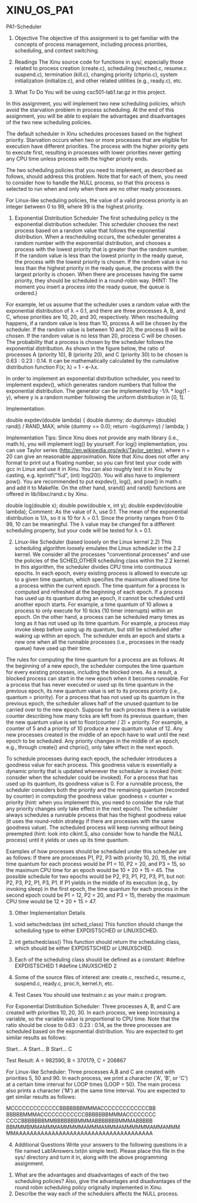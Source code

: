 # XINU_OS_PA1
PA1-Scheduler

1. Objective
The objective of this assignment is to get familiar with the concepts of process management, including process priorities, scheduling, and context switching.

2. Readings
The Xinu source code for functions in sys/, especially those related to process creation (create.c), scheduling (resched.c, resume.c suspend.c), termination (kill.c), changing priority (chprio.c), system initialization (initialize.c), and other related utilities (e.g., ready.c), etc.

3. What To Do
You will be using csc501-lab1.tar.gz in this project.

In this assignment, you will implement two new scheduling policies, which avoid the starvation problem in process scheduling. At the end of this assignment, you will be able to explain the advantages and disadvantages of the two new scheduling policies.

The default scheduler in Xinu schedules processes based on the highest priority. Starvation occurs when two or more processes that are eligible for execution have different priorities. The process with the higher priority gets to execute first, resulting in processes with lower priorities never getting any CPU time unless process with the higher priority ends.

The two scheduling policies that you need to implement, as described as follows, should address this problem. Note that for each of them, you need to consider how to handle the NULL process, so that this process is selected to run when and only when there are no other ready processes.

For Linux-like scheduling policies, the value of a valid process priority is an integer between 0 to 99, where 99 is the highest priority.

1) Exponential Distribution Scheduler
The first scheduling policy is the exponential distribution scheduler. This scheduler chooses the next process based on a random value that follows the exponential distribution. When a rescheduling occurs, the scheduler generates a random number with the exponential distribution, and chooses a process with the lowest priority that is greater than the random number. If the random value is less than the lowest priority in the ready queue, the process with the lowest priority is chosen. If the random value is no less than the highest priority in the ready queue, the process with the largest priority is chosen. When there are processes having the same priority, they should be scheduled in a round-robin way. (HINT: The moment you insert a process into the ready queue, the queue is ordered.)

For example, let us assume that the scheduler uses a random value with the exponential distribution of λ = 0.1, and there are three processes A, B, and C, whose priorities are 10, 20, and 30, respectively. When rescheduling happens, if a random value is less than 10, process A will be chosen by the scheduler. If the random value is between 10 and 20, the process B will be chosen. If the random value is no less than 20, process C will be chosen. The probability that a process is chosen by the scheduler follows the exponential distribution. As shown in the figure below, the ratio of processes A (priority 10), B (priority 20), and C (priority 30) to be chosen is 0.63 : 0.23 : 0.14. It can be mathematically calculated by the cumulative distribution function F(x; λ) = 1 - e-λx.


In order to implement an exponential distribution scheduler, you need to implement expdev(), which generates random numbers that follow the exponential distribution. The generator can be implemented by -1/λ * log(1 - y), where y is a random number following the uniform distribution in [0, 1].

Implementation:

double expdev(double lambda) {
    double dummy;
    do
        dummy= (double) rand() / RAND_MAX;
    while (dummy == 0.0);
    return -log(dummy) / lambda;
}
	
Implementation Tips: Since Xinu does not provide any math library (i.e., math.h), you will implement log() by yourself. For log() implementation, you can use Taylor series (http://en.wikipedia.org/wiki/Taylor_series), where n = 20 can give an reasonable approximation. Note that Xinu does not offer any format to print out a floating number, so you can first test your code with gcc in Linux and use it in Xinu. You can also roughly test it in Xinu by casting, e.g. kprintf("%d", (int) log(20)). You will also have to implement pow(). You are recommended to put expdev(), log(), and pow() in math.c and add it to Makefile. On the other hand, srand() and rand() functions are offered in lib/libxc/rand.c by Xinu.

double log(double x);
double pow(double x, int y);
double expdev(double lambda);
Comment: As the value of λ, use 0.1. The mean of the exponential distribution is 1/λ, so it is 10 for λ = 0.1. Since the priority ranges from 0 to 99, 10 can be meaningful. The λ value may be changed for a different scheduling property, but your code will be tested for λ = 0.1.

2) Linux-like Scheduler (based loosely on the Linux kernel 2.2)
This scheduling algorithm loosely emulates the Linux scheduler in the 2.2 kernel. We consider all the processes "conventional processes" and use the policies of the SCHED_OTHER scheduling class within the 2.2 kernel. In this algorithm, the scheduler divides CPU time into continuous epochs. In each epoch, every existing process is allowed to execute up to a given time quantum, which specifies the maximum allowed time for a process within the current epoch. The time quantum for a process is computed and refreshed at the beginning of each epoch. If a process has used up its quantum during an epoch, it cannot be scheduled until another epoch starts. For example, a time quantum of 10 allows a process to only execute for 10 ticks (10 timer interrupts) within an epoch. On the other hand, a process can be scheduled many times as long as it has not used up its time quantum. For example, a process may invoke sleep before using up its quantum, but still be scheduled after waking up within an epoch. The scheduler ends an epoch and starts a new one when all the runnable processes (i.e., processes in the ready queue) have used up their time.

The rules for computing the time quantum for a process are as follows. At the beginning of a new epoch, the scheduler computes the time quantum for every existing processes, including the blocked ones. As a result, a blocked process can start in the new epoch when it becomes runnable. For a process that has never executed or used up its time quantum in the previous epoch, its new quantum value is set to its process priority (i.e., quantum = priority). For a process that has not used up its quantum in the previous epoch, the scheduler allows half of the unused quantum to be carried over to the new epoch. Suppose for each process there is a variable counter describing how many ticks are left from its previous quantum, then the new quantum value is set to floor(counter / 2) + priority. For example, a counter of 5 and a priority of 10 produce a new quantum value of 12. Any new processes created in the middle of an epoch have to wait until the next epoch to be scheduled. Any priority changes in the middle of an epoch, e.g., through create() and chprio(), only take effect in the next epoch.

To schedule processes during each epoch, the scheduler introduces a goodness value for each process. This goodness value is essentially a dynamic priority that is updated whenever the scheduler is invoked (hint: consider when the scheduler could be invoked). For a process that has used up its quantum, its goodness value is 0. For a runnable process, the scheduler considers both the priority and the remaining quantum (recorded by counter) in computing the goodness value: goodness = counter + priority (hint: when you implement this, you need to consider the rule that any priority changes only take effect in the next epoch). The scheduler always schedules a runnable process that has the highest goodness value (it uses the round-robin strategy if there are processes with the same goodness value). The scheduled process will keep running without being preempted (hint: look into clkint.S, also consider how to handle the NULL process) until it yields or uses up its time quantum.

Examples of how processes should be scheduled under this scheduler are as follows:
If there are processes P1, P2, P3 with priority 10, 20, 15, the initial time quantum for each process would be P1 = 10, P2 = 20, and P3 = 15, so the maximum CPU time for an epoch would be 10 + 20 + 15 = 45. The possible schedule for two epochs would be P2, P3, P1, P2, P3, P1, but not: P2, P3, P2, P1, P3, P1.
If P1 yields in the middle of its execution (e.g., by invoking sleep) in the first epoch, the time quantum for each process in the second epoch could be P1 = 12, P2 = 20, and P3 = 15, thereby the maximum CPU time would be 12 + 20 + 15 = 47.

3) Other Implementation Details
1. void setschedclass (int sched_class)
      This function should change the scheduling type to either EXPDISTSCHED or LINUXSCHED.

2. int getschedclass()
      This function should return the scheduling class, which should be either EXPDISTSCHED or LINUXSCHED.

3. Each of the scheduling class should be defined as a constant:
      #define EXPDISTSCHED 1
      #define LINUXSCHED 2

4. Some of the source files of interest are: create.c, resched.c, resume.c, suspend.c, ready.c, proc.h, kernel.h, etc.

4) Test Cases
You should use testmain.c as your main.c program.

For Exponential Distribution Scheduler:
Three processes A, B, and C are created with priorities 10, 20, 30. In each process, we keep increasing a variable, so the variable value is proportional to CPU time. Note that the ratio should be close to 0.63 : 0.23 : 0.14, as the three processes are scheduled based on the exponential distribution. You are expected to get similar results as follows:

Start... A
Start... B
Start... C

Test Result: A = 982590, B = 370179, C = 206867

For Linux-like Scheduler:
Three processes A,B and C are created with priorities 5, 50 and 90. In each process, we print a character ('A', 'B', or 'C') at a certain time interval for LOOP times (LOOP = 50). The main process also prints a character ('M') at the same time interval. You are expected to get similar results as follows:

MCCCCCCCCCCCCCBBBBBBBMMMACCCCCCCCCCCCCBB
BBBBBMMMACCCCCCCCCCCCBBBBBBBMMMACCCCCCCC
CCCCBBBBBBBMMBBBBBBBMMMABBBBBBBMMMABBBBB
BBMMMBMMAMMMAMMMMMAMMMAMMMAMMMMMMAMMAMMM
MMAAAAAAAAAAAAAAAAAAAAAAAAAAAAAAAAAAAAAA

4. Additional Questions
Write your answers to the following questions in a file named Lab1Answers.txt(in simple text). Please place this file in the sys/ directory and turn it in, along with the above programming assignment.

1) What are the advantages and disadvantages of each of the two scheduling policies? Also, give the advantages and disadvantages of the round robin scheduling policy originally implemented in Xinu.
2) Describe the way each of the schedulers affects the NULL process.